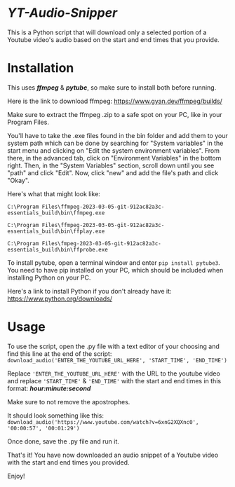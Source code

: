 # ***YT-Audio-Snipper***
This is a Python script that will download only a selected portion of a Youtube video's audio based on the start and end times that you provide.

# Installation

This uses ***ffmpeg*** & ***pytube***, so make sure to install both before running.

Here is the link to download ffmpeg: https://www.gyan.dev/ffmpeg/builds/

Make sure to extract the ffmpeg .zip to a safe spot on your PC, like in your Program Files.

You'll have to take the .exe files found in the bin folder and add them to your system path which can be done by searching for "System variables" in the start menu and clicking on "Edit the system environment variables". From there, in the advanced tab, click on "Environment Variables" in the bottom right. Then, in the "System Variables" section, scroll down until you see "path" and click "Edit". Now, click "new" and add the file's path and click "Okay".

Here's what that might look like:

```C:\Program Files\ffmpeg-2023-03-05-git-912ac82a3c-essentials_build\bin\ffmpeg.exe```

```C:\Program Files\ffmpeg-2023-03-05-git-912ac82a3c-essentials_build\bin\ffplay.exe```

```C:\Program Files\fmpeg-2023-03-05-git-912ac82a3c-essentials_build\bin\ffprobe.exe```

To install pytube, open a terminal window and enter ```pip install pytube3```.
You need to have pip installed on your PC, which should be included when installing Python on your PC.

Here's a link to install Python if you don't already have it: https://www.python.org/downloads/

# Usage
To use the script, open the .py file with a text editor of your choosing and find this line at the end of the script:
```download_audio('ENTER_THE_YOUTUBE_URL_HERE', 'START_TIME', 'END_TIME')```

Replace ```'ENTER_THE_YOUTUBE_URL_HERE'``` with the URL to the youtube video and replace ```'START_TIME'``` & ```'END_TIME'``` with the start and end times in this format: ***hour:minute:second***

Make sure to not remove the apostrophes.

It should look something like this: ```download_audio('https://www.youtube.com/watch?v=6xnG2XQXnc0', '00:00:57', '00:01:29')```

Once done, save the .py file and run it.

That's it! You have now downloaded an audio snippet of a Youtube video with the start and end times you provided.

Enjoy!

